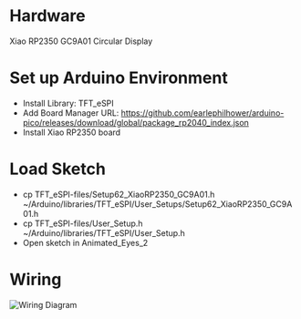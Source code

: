 # Hardware

Xiao RP2350
GC9A01 Circular Display

# Set up Arduino Environment

* Install Library: TFT_eSPI
* Add Board Manager URL: https://github.com/earlephilhower/arduino-pico/releases/download/global/package_rp2040_index.json
* Install Xiao RP2350 board

# Load Sketch

* cp TFT_eSPI-files/Setup62_XiaoRP2350_GC9A01.h ~/Arduino/libraries/TFT_eSPI/User_Setups/Setup62_XiaoRP2350_GC9A01.h
* cp TFT_eSPI-files/User_Setup.h ~/Arduino/libraries/TFT_eSPI/User_Setup.h
* Open sketch in Animated_Eyes_2

# Wiring

![Wiring Diagram](https://github.com/paulmandal/wolf-bike/refs/heads/main/skull/eye-clusters/wiring-diagram.png)
